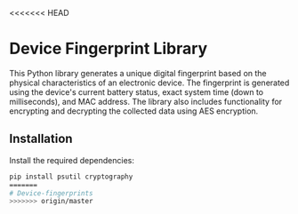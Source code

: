 <<<<<<< HEAD
# Device Fingerprint Library

This Python library generates a unique digital fingerprint based on the physical characteristics of an electronic device. The fingerprint is generated using the device's current battery status, exact system time (down to milliseconds), and MAC address. The library also includes functionality for encrypting and decrypting the collected data using AES encryption.

## Installation

Install the required dependencies:

```bash
pip install psutil cryptography
=======
# Device-fingerprints
>>>>>>> origin/master
